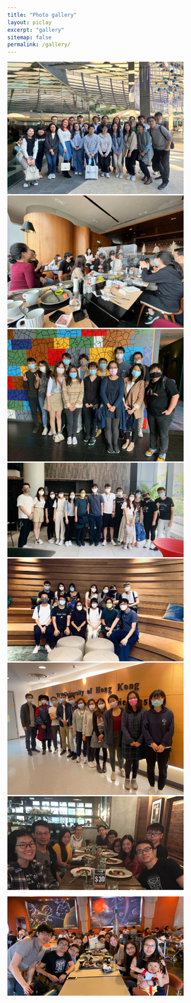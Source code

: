```yaml
---
title: "Photo gallery"
layout: piclay
excerpt: "gallery"
sitemap: false
permalink: /gallery/
---
```

<img src="/images/news/2023_11_28_christmas_lunch.jpg" width="400">
<img src="/images/news/2021_12_15_christmas_lunch0.jpeg" width="400">
<img src="/images/news/2021_12_15_christmas_lunch2.jpeg" width="400">
<img src="/images/news/20210715_sciencepark1.jpg" width="400">
<img src="/images/news/20210715_sciencepark2.jpg" width="400">
<div><img src="/images/news/2021_XF_grad_group_photo_tiny.jpg" width="400">
<div><img src="/images/news/news_lablunch.jpg" width="400">
<div><img src="/images/news/news_disneyretreat.jpg" width="400">
